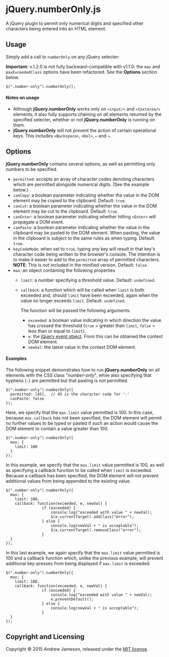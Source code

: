 # jQuery.numberOnly.js
A jQuery plugin to permit only numerical digits and specified other characters being entered into an HTML element.

## Usage
Simply add a call to `numberOnly` on any jQuery selecter:

**Important:** v.1.2.0 is not fully backward-compatible with v1.1.0: the `max` and `maxExceededClass` options have been refactored. See the **Options** section below.

```
$(".number-only").numberOnly();
```

#### Notes on usage
* Although **jQuery.numberOnly** works only on `<input/>` and `<textarea/>` elements, it also fully supports chaining on *all* elements returned by the specified selecter, whether or not **jQuery.numberOnly** is running on them.
* **jQuery.numberOnly** will not prevent the action of certain operational keys. This includes `<Backspace>`, `<Del>`, `←` and `→`.

## Options
**jQuery.numberOnly** contains several options, as well as permitting only numbers to be specified.
* `permitted`: accepts an array of character codes denoting characters which are permitted alongside numerical digits. (See the example below.)
* `canCopy`: a boolean parameter indicating whether the value in the DOM element may be copied to the clipboard. Default: `true`.
* `canCut`: a boolean parameter indicating whether the value in the DOM element may be cut to the clipboard. Default: `true`.
* `canEnter`: a boolean parameter indicating whether hitting `<Enter>` will propagate a DOM event.
* `canPaste`: a boolean parameter indicating whether the value in the clipboard may be pasted to the DOM element. When pasting, the value in the clipboard is subject to the same rules as when typing. Default: `true`.
* `keyCodeMode`: when set to `true`, typing *any* key will result in that key's character code being written to the browser's console. The intention is to make it easier to add to the `permitted` array of permitted characters. **NOTE**: This is *not* included in the minified version. Default: `false`.
* `max`: an object containing the following properties
  * `limit`: a number specifying a threshold value. Default: `undefined`.
  * `callback`: a function which will be called when `limit` is both exceeded and, should `limit` have been exceeded, again when the value no longer exceeds `limit`. Default: `undefined`.

    The function will be passed the following arguments:
    * `exceeded`: a boolean value indicating in which direction the value has crossed the threshold (`true` = greater than `limit`, `false` = less than or equal to `limit`).
    * `e`: the [jQuery event object](https://api.jquery.com/category/events/event-object/). From this can be obtained the context DOM element.
    * `newVal`: the latest value in the context DOM element.

#### Examples
The following snippet demonstrates how to run **jQuery.numberOnly** on all elements with the CSS class "*number-only*", while also specifying that hyphens (`-`) are permitted but that pasting is *not* permitted.

```
$(".number-only").numberOnly({
  permitted: [45],  // 45 is the character code for '-'
  canPaste: false
});
```

Here, we specify that the `max.limit` value permitted is 100. In this case, because `max.callback` has not been specified, the DOM element will permit no further values to be typed or pasted if such an action would cause the DOM element to contain a value greater than 100.

```
$(".number-only").numberOnly({
  max: {
    limit: 100
  }
});
```

In this example, we specify that the `max.limit` value permitted is 100, as well as specifying a callback function to be called when `limit` is exceeded. Because a callback has been specified, the DOM element will _not_ prevent additional values from being appended to the existing value.

```
$(".number-only").numberOnly({
  max: {
    limit: 100,
    callback: function(exceeded, e, newVal) {
				if (exceeded) {
					console.log("exceeded with value " + newVal);
					$(e.currentTarget).addClass("error");
				} else {
					console.log(newVal + " is acceptable");
					$(e.currentTarget).removeClass("error");
				}
  }
});
```

In this last example, we again specify that the `max.limit` value permitted is 100 and a callback function which, unlike the previous example, will prevent additional key-presses from being displayed if `max.limit` is exceeded.

```
$(".number-only").numberOnly({
  max: {
    limit: 100,
    callback: function(exceeded, e, newVal) {
				if (exceeded) {
					console.log("exceeded with value " + newVal);
					e.preventDefault();
				} else {
					console.log(newVal + " is acceptable");
				}
  }
});
```

## Copyright and Licensing
Copyright © 2015 Andrew Jameson, released under the [MIT license](https://raw.githubusercontent.com/awj100/jQuery.numberOnly.js/master/LICENSE).
